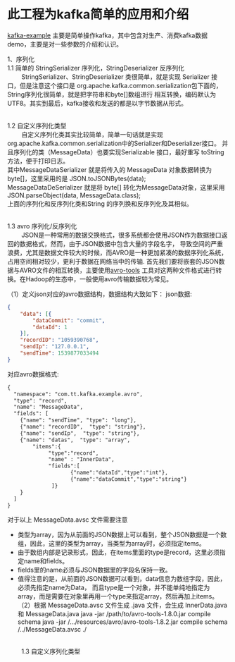 # 此工程为kafka简单的应用和介绍

[kafka-example](https://github.com/tanjiquan/kafka-application/tree/master/kafka-example/readme.md)
主要是简单操作kafka，其中包含对生产、消费kafka数据demo，主要是对一些参数的介绍和认识。

1、序列化
<br>1.1 简单的 StringSerializer 序列化，StringDeserializer 反序列化
<br> &emsp;&emsp;  StringSerializer、StringDeserializer 类很简单，就是实现 Serializer 接口，但是注意这个接口是
org.apache.kafka.common.serialization包下面的，String序列化很简单，就是把字符串和byte[]数组进行
相互转换，编码默认为UTF8。其实到最后，kafka接收和发送的都是以字节数据从形式。

<br>1.2 自定义序列化类型
<br> &emsp;&emsp;  自定义序列化类其实比较简单，简单一句话就是实现org.apache.kafka.common.serialization中的Serializer和Deserializer接口。
     并且序列化的类（MessageData）也要实现Serializable 接口，最好重写 toString 方法，便于打印日志。
<br> 其中MessageDataSerializer 就是将传入的 MessageData 对象数据转换为byte[]，这里采用的是  JSON.toJSONBytes(data);
<br> MessageDataDeSerializer 就是将 byte[] 转化为MessageData对象，这里采用JSON.parseObject(data, MessageData.class);
<br> 上面的序列化和反序列化类和String 的序列换和反序列化及其相似。

<br>1.3 avro 序列化/反序列化 <br> 
&emsp;&emsp;  JSON是一种常用的数据交换格式，很多系统都会使用JSON作为数据接口返回的数据格式，然而，由于JSON数据中包含大量的字段名字，
导致空间的严重浪费，尤其是数据文件较大的时候，而AVRO是一种更加紧凑的数据序列化系统，占用空间相对较少，更利于数据在网络当中的传输.
首先我们要将嵌套的JSON数据与AVRO文件的相互转换，主要使用[avro-tools](http://mirrors.hust.edu.cn/apache/avro/avro-1.8.2/java/)
工具对这两种文件格式进行转换。在Hadoop的生态中，一般使用avro传输数据较为常见。

（1）定义json对应的avro数据结构，数据结构大致如下：
json数据:
```json
{
	"data": [{
		"dataCommit": "commit",
		"dataId": 1
	}],
	"recordID": "1059390768",
	"sendIp": "127.0.0.1",
	"sendTime": 1539877033494
}
```
对应avro数据格式:
```txt
{
  "namespace": "com.tt.kafka.example.avro",
  "type": "record",
  "name": "MessageData",
  "fields": [
    {"name": "sendTime", "type": "long"},
    {"name": "recordID",  "type": "string"},
    {"name": "sendIp",  "type": "string"},
    {"name": "datas",  "type": "array",
        "items":{
             "type":"record",
             "name" : "InnerData",
             "fields":[
                    {"name":"dataId","type":"int"},
                    {"name":"dataCommit","type":"string"}
              ]}
    }
  ]
}
```
对于以上 MessageData.avsc 文件需要注意
* 类型为array，因为从前面的JSON数据上可以看到，整个JSON数据是一个数组，因此，这里的类型为array，当类型为array时，必须指定items。
* 由于数组内部是记录形式，因此，在items里面的type是record，这里必须指定name和fields。
* fields里的name必须与JSON数据里的字段名保持一致。
* 值得注意的是，从前面的JSON数据可以看到，data信息为数组字段，因此，必须先指定name为Data，
而且type是一个对象，并不能单纯地指定为array，而是需要在对象里再用一个type来指定array，然后再加上items。
（2）根据 MessageData.avsc 文件生成 .java 文件，会生成 InnerData.java 和 MessageData.java
java -jar /path/to/avro-tools-1.8.0.jar compile schema <schema file> <destination>
java -jar /.../resources/avro/avro-tools-1.8.2.jar compile schema /../MessageData.avsc  ./




<br>&emsp;&emsp; 1.3 自定义序列化类型
